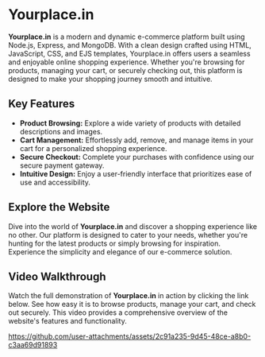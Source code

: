 # Yourplace.in

**Yourplace.in** is a modern and dynamic e-commerce platform built using Node.js, Express, and MongoDB. With a clean design crafted using HTML, JavaScript, CSS, and EJS templates, Yourplace.in offers users a seamless and enjoyable online shopping experience. Whether you're browsing for products, managing your cart, or securely checking out, this platform is designed to make your shopping journey smooth and intuitive.

## Key Features

- **Product Browsing:** Explore a wide variety of products with detailed descriptions and images.
- **Cart Management:** Effortlessly add, remove, and manage items in your cart for a personalized shopping experience.
- **Secure Checkout:** Complete your purchases with confidence using our secure payment gateway.
- **Intuitive Design:** Enjoy a user-friendly interface that prioritizes ease of use and accessibility.

## Explore the Website

Dive into the world of **Yourplace.in** and discover a shopping experience like no other. Our platform is designed to cater to your needs, whether you're hunting for the latest products or simply browsing for inspiration. Experience the simplicity and elegance of our e-commerce solution.

## Video Walkthrough

Watch the full demonstration of **Yourplace.in** in action by clicking the link below. See how easy it is to browse products, manage your cart, and check out securely. This video provides a comprehensive overview of the website's features and functionality.

https://github.com/user-attachments/assets/2c91a235-9d45-48ce-a8b0-c3aa69d91893
